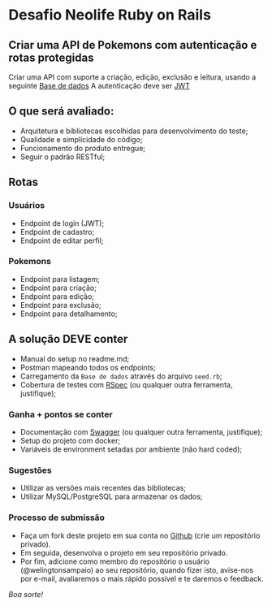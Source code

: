 # Desafio Neolife Ruby on Rails

## Criar uma API de Pokemons com autenticação e rotas protegidas

Criar uma API com suporte a criação, edição, exclusão e leitura, usando a seguinte
[Base de dados](https://github.com/fanzeyi/pokemon.json)
A autenticação deve ser [JWT](https://jwt.io/)

## O que será avaliado:

- Arquitetura e bibliotecas escolhidas para desenvolvimento do teste;
- Qualidade e simplicidade do código;
- Funcionamento do produto entregue;
- Seguir o padrão RESTful;

## Rotas

### Usuários

- Endpoint de login (JWT);
- Endpoint de cadastro;
- Endpoint de editar perfil;

### Pokemons

- Endpoint para listagem;
- Endpoint para criação;
- Endpoint para edição;
- Endpoint para exclusão;
- Endpoint para detalhamento;

## A solução DEVE conter

- Manual do setup no readme.md;
- Postman mapeando todos os endpoints;
- Carregamento da `Base de dados` através do arquivo `seed.rb`;
- Cobertura de testes com [RSpec](https://rspec.info/) (ou qualquer outra ferramenta, justifique);

### **Ganha + pontos se conter**

- Documentação com [Swagger](https://swagger.io/) (ou qualquer outra ferramenta, justifique);
- Setup do projeto com docker;
- Variáveis de environment setadas por ambiente (não hard coded);

### Sugestões

- Utilizar as versões mais recentes das bibliotecas;
- Utilizar MySQL/PostgreSQL para armazenar os dados;

### Processo de submissão

- Faça um fork deste projeto em sua conta no [Github](https://github.com/join) (crie um repositório privado).
- Em seguida, desenvolva o projeto em seu repositório privado.
- Por fim, adicione como membro do repositório o usuário (@welingtonsampaio) ao seu repositório, quando fizer isto, avise-nos por e-mail, avaliaremos o mais rápido possível e te daremos o feedback.

_Boa sorte!_
